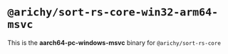 # `@arichy/sort-rs-core-win32-arm64-msvc`

This is the **aarch64-pc-windows-msvc** binary for `@arichy/sort-rs-core`
